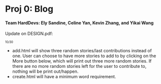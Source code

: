 # Proj 0: Blog
#### Team HardDevs: Ely Sandine, Celine Yan, Kevin Zhang, and Yikai Wang

Update on DESIGN.pdf:

<sub><sup>10/30</sup></sub>

- add.html will show three random stories/last contributions instead of one. User can choose to have more stories to add to by clicking on the More button below, which will print out three more random stories. If there are no more random stories left for the user to contribute to, nothing will be print out/happen.
- create.html will have a minimum word requirement.
